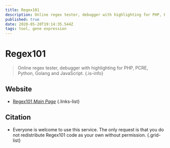 ```yaml
---
title: Regex101
description: Online regex tester, debugger with highlighting for PHP, PCRE, Python, Golang and JavaScript.
published: true
date: 2020-05-20T19:14:35.544Z
tags: tool, gene expression
---
```


# Regex101

> Online regex tester, debugger with highlighting for PHP, PCRE, Python, Golang and JavaScript.
{.is-info}

 

## Website 

- [Regex101 *Main Page*](https://regex101.com/)
 {.links-list}

## Citation 

- Everyone is welcome to use this service. The only request is that you do not redistribute Regex101 code as your own without permission.
{.grid-list}